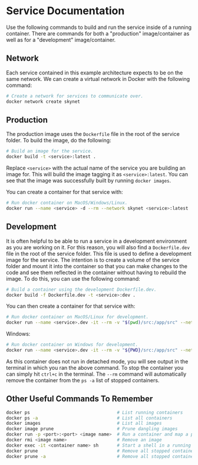 # Service Documentation

Use the following commands to build and run the service inside of a running
container. There are commands for both a "production" image/container as well
as for a "development" image/container.

## Network

Each service contained in this example architecture expects to be on the same
network. We can create a virtual network in Docker with the following command:

```bash
# Create a network for services to communicate over.
docker network create skynet
```

## Production

The production image uses the `Dockerfile` file in the root of the service
folder. To build the image, do the following:

```bash
# Build an image for the service.
docker build -t <service>:latest .
```

Replace `<service>` with the actual name of the service you are building an
image for. This will build the image tagging it as `<service>:latest`. You can
see that the image was successfully built by running `docker images`.

You can create a container for that service with:

```bash
# Run docker container on MacOS/Windows/Linux.
docker run --name <service> -d --rm --network skynet <service>:latest
```

## Development

It is often helpful to be able to run a service in a development environment
as you are working on it. For this reason, you will also find a
`Dockerfile.dev` file in the root of the service folder. This file is used to
define a development image for the service. The intention is to create a
volume of the service folder and mount it into the container so that you can
make changes to the code and see them reflected in the container without
having to rebuild the image. To do this, you can use the following command:

```bash
# Build a container using the development Dockerfile.dev.
docker build -f Dockerfile.dev -t <service>:dev .
```

You can then create a container for that service with:

```bash
# Run docker container on MacOS/Linux for development.
docker run --name <service>.dev -it --rm -v "$(pwd)/src:/app/src" --network skynet <service>:dev
```

Windows:

```bash
# Run docker container on Windows for development.
docker run --name <service>.dev -it --rm -v "${PWD}/src:/app/src" --network skynet <service>:dev
```

As this container does not run in detached mode, you will see output in the
terminal in which you ran the above command. To stop the container you can
simply hit `ctrl+c` in the terminal. The `--rm` command will automatically
remove the container from the `ps -a` list of stopped containers.

## Other Useful Commands To Remember

```bash
docker ps                                 # List running containers
docker ps -a                              # List all containers
docker images                             # List all images
docker image prune                        # Prune dangling images
docker run -p <port>:<port> <image name>  # Run a container and map a port
docker rmi <image name>                   # Remove an image
docker exec -it <container name> sh       # Start a shell in a running container
docker prune                              # Remove all stopped containers
docker prune -a                           # Remove all stopped containers and all unused images
```
